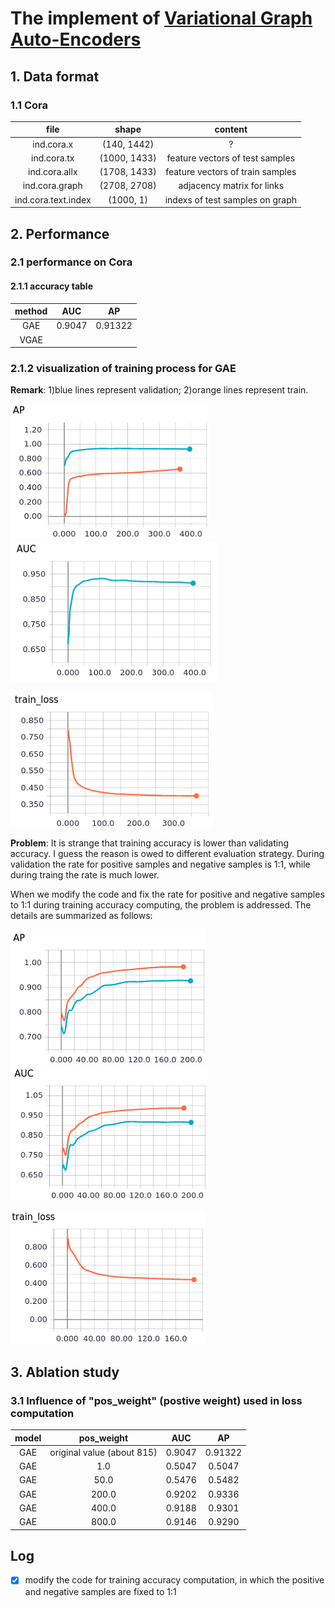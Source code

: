 # The implement of [Variational Graph Auto-Encoders](https://arxiv.org/pdf/1611.07308.pdf)

## 1. Data format
### 1.1 Cora
|file|shape|content|
|:---:|:---:|:---:|
|ind.cora.x|(140, 1442)|?| 
|ind.cora.tx|(1000, 1433)|feature vectors of test samples| 
|ind.cora.allx|(1708, 1433)|feature vectors of train samples|
|ind.cora.graph|(2708, 2708)|adjacency matrix for links|
|ind.cora.text.index|(1000, 1)|indexs of test samples on graph|

## 2. Performance
### 2.1 performance on Cora
#### 2.1.1 accuracy table
|method|AUC|AP|
|:---:|:---:|:---:|
|GAE|0.9047|0.91322|
|VGAE|||

### 2.1.2 visualization of training process for GAE
**Remark**: 1)blue lines represent validation; 2)orange lines represent train.

![accuracy](image/ap.png)
![auc](image/auc.png)

![loss](image/loss.png)

**Problem**: It is strange that training accuracy is lower than validating accuracy. I guess the reason is owed to different evaluation strategy. During validation the rate for positive samples and negative samples is 1:1, while during traing the rate is much lower.

When we modify the code and fix the rate for positive and negative samples to 1:1 during training accuracy computing, the problem is addressed. The details are summarized as follows:

![accuracy](image/ap_modify.png)
![auc](image/auc_modify.png)

![loss](image/loss_modify.png)

## 3. Ablation study
### 3.1 Influence of "pos_weight" (postive weight) used in loss computation
|model|pos_weight|AUC|AP|
|:---:|:---:|:---:|:---:|
|GAE|original value (about 815)|0.9047|0.91322|
|GAE|1.0|0.5047|0.5047|
|GAE|50.0|0.5476|0.5482|
|GAE|200.0|0.9202|0.9336|
|GAE|400.0|0.9188|0.9301|
|GAE|800.0|0.9146|0.9290|    

## Log
- [x] modify the code for training accuracy computation, in which the positive and negative samples are fixed to 1:1
